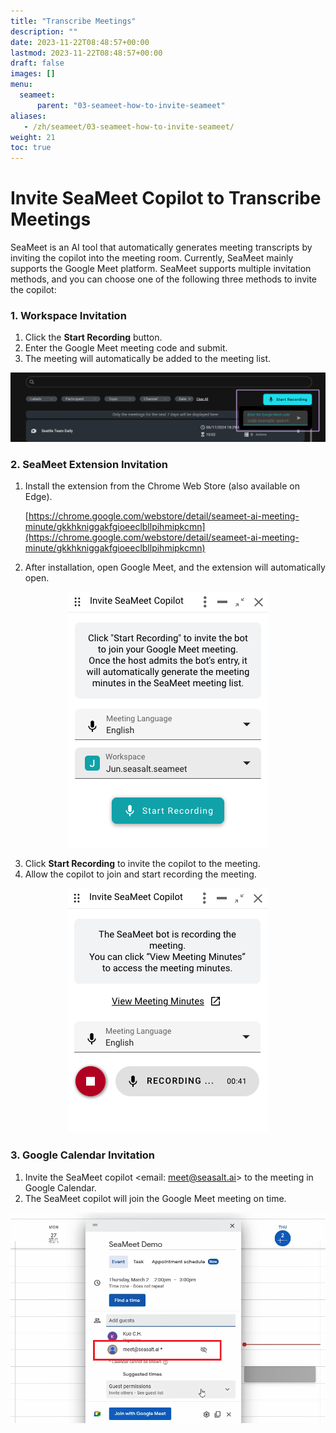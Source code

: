 ```yaml
---
title: "Transcribe Meetings"
description: ""
date: 2023-11-22T08:48:57+00:00
lastmod: 2023-11-22T08:48:57+00:00
draft: false
images: []
menu:
  seameet:
      parent: "03-seameet-how-to-invite-seameet"
aliases:
   - /zh/seameet/03-seameet-how-to-invite-seameet/
weight: 21
toc: true
---
```


# Invite SeaMeet Copilot to Transcribe Meetings

SeaMeet is an AI tool that automatically generates meeting transcripts by inviting the copilot into the meeting room. Currently, SeaMeet mainly supports the Google Meet platform. SeaMeet supports multiple invitation methods, and you can choose one of the following three methods to invite the copilot:

### 1. Workspace Invitation

1. Click the **Start Recording** button.
2. Enter the Google Meet meeting code and submit.
3. The meeting will automatically be added to the meeting list.

<center>
<img src="/images/seameet-en/03-seameet-how-to-invite-seameet/workspace-invitation.png" alt="SeaMeet Workspace Invitation"/>
</center>

### 2. SeaMeet Extension Invitation

1. Install the extension from the Chrome Web Store (also available on Edge).

   [https://chrome.google.com/webstore/detail/seameet-ai-meeting-minute/gkkhkniggakfgioeeclbllpihmipkcmn](https://chrome.google.com/webstore/detail/seameet-ai-meeting-minute/gkkhkniggakfgioeeclbllpihmipkcmn)

2. After installation, open Google Meet, and the extension will automatically open.

<center>
<img src="/images/seameet-en/03-seameet-how-to-invite-seameet/extension-invitation.png" alt="SeaMeet Extension Invitation"/>
</center>

3. Click **Start Recording** to invite the copilot to the meeting.
4. Allow the copilot to join and start recording the meeting.

<center>
<img src="/images/seameet-en/03-seameet-how-to-invite-seameet/exntension-transcribing.png" alt="Chrome Extension Transcribing"/>
</center>

### 3. Google Calendar Invitation

1. Invite the SeaMeet copilot <email: meet@seasalt.ai> to the meeting in Google Calendar.
2. The SeaMeet copilot will join the Google Meet meeting on time.

<center>
<img src="/images/seameet-en/03-seameet-how-to-invite-seameet/google-calendar-invitation.png" alt="Google Calendar Invitation"/>
</center>

